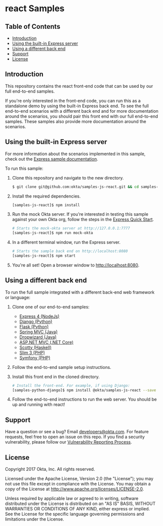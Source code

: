 react Samples
======

## Table of Contents

  - [Introduction](#introduction)
  - [Using the built-in Express server](#using-the-built-in-express-server)
  - [Using a different back end](#using-a-different-back-end)
  - [Support](#support)
  - [License](#license)

## Introduction

This repository contains the react front-end code that can be used by our full end-to-end samples.

If you're only interested in the front-end code, you can run this as a standalone demo by using the built-in Express back end. To see the full end-to-end scenarios with a different back end and for more documentation around the scenarios, you should pair this front end with our full end-to-end samples. These samples also provide more documentation around the scenarios.

## Using the built-in Express server

For more information about the scenarios implemented in this sample, check out the [Express sample documentation](https://github.com/okta/samples-nodejs-express-4#express-and-angular-1-sample).

To run this sample:

1. Clone this repository and navigate to the new directory.

    ```bash
    $ git clone git@github.com:okta/samples-js-react.git && cd samples-js-react
    ```

2. Install the required dependencies.

    ```bash
    [samples-js-react]$ npm install
    ```

3. Run the mock Okta server. If you're interested in testing this sample against your own Okta org, follow the steps in the [Express Quick Start](https://github.com/okta/samples-nodejs-express-4#quick-start).

    ```bash
    # Starts the mock-okta server at http://127.0.0.1:7777
    [samples-js-react]$ npm run mock-okta
    ```

4. In a different terminal window, run the Express server.

    ```bash
    # Starts the sample back end on http://localhost:8080
    [samples-js-react]$ npm start
    ```

5. You're all set! Open a browser window to [http://localhost:8080](http://localhost:8080).

## Using a different back end

To run the full sample integrated with a different back-end web framework or language:

1. Clone one of our end-to-end samples:

    - [Express 4 (NodeJs)](https://github.com/okta/samples-nodejs-express-4)
    - [Django (Python)](https://github.com/okta/samples-python-django)
    - [Flask (Python)](https://github.com/okta/samples-python-flask)
    - [Spring MVC (Java)](https://github.com/okta/samples-java-spring-mvc)
    - [Dropwizard (Java)](https://github.com/okta/samples-java-dropwizard)
    - [ASP.NET MVC (.NET Core)](https://github.com/okta/samples-dotnetcore-aspnetmvc)
    - [Scotty (Haskell)](https://github.com/okta/samples-haskell-scotty)
    - [Slim 3 (PHP)](https://github.com/okta/samples-php-slim-3)
    - [Symfony (PHP)](https://github.com/okta/samples-php-symfony)


2. Follow the end-to-end sample setup instructions.

3. Install this front end in the cloned directory.

    ```bash
    # Install the front-end. For example, if using Django:
    [samples-python-django]$ npm install @okta/samples-js-react --save
    ```

4. Follow the end-to-end instructions to run the web server. You should be up and running with react!

## Support

Have a question or see a bug? Email developers@okta.com. For feature requests, feel free to open an issue on this repo. If you find a security vulnerability, please follow our [Vulnerability Reporting Process](https://www.okta.com/vulnerability-reporting-policy/).

## License

Copyright 2017 Okta, Inc. All rights reserved.

Licensed under the Apache License, Version 2.0 (the "License"); you may not use this file except in compliance with the License. You may obtain a copy of the License at http://www.apache.org/licenses/LICENSE-2.0.

Unless required by applicable law or agreed to in writing, software distributed under the License is distributed on an "AS IS" BASIS, WITHOUT WARRANTIES OR CONDITIONS OF ANY KIND, either express or implied. See the License for the specific language governing permissions and limitations under the License.
